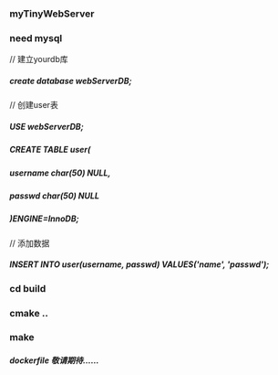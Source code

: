 ### myTinyWebServer
### need mysql

// 建立yourdb库
##### create database webServerDB;

// 创建user表
##### USE webServerDB;
##### CREATE TABLE user(
#####     username char(50) NULL,
#####     passwd char(50) NULL
##### )ENGINE=InnoDB;

// 添加数据
##### INSERT INTO user(username, passwd) VALUES('name', 'passwd');

### cd build
### cmake ..
### make

##### dockerfile 敬请期待......
